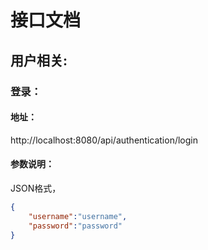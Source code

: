 # 接口文档

## 用户相关:

### 登录：

#### 地址：

http://localhost:8080/api/authentication/login

#### 参数说明：

JSON格式，

```json
{
    "username":"username",
    "password":"password"
}
```

